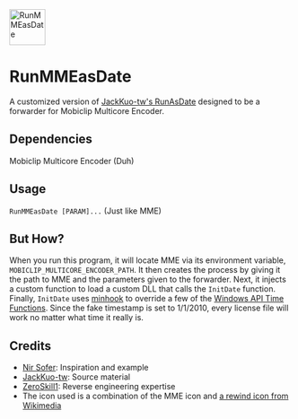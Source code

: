 <img width="64" height="64" alt="RunMMEasDate" src="https://github.com/user-attachments/assets/37384720-0614-4430-ab1d-23595ca8236f" />

# RunMMEasDate

A customized version of [JackKuo-tw's RunAsDate](https://github.com/JackKuo-tw/RunAsDate) designed to be a forwarder for Mobiclip Multicore Encoder.

Dependencies
--
Mobiclip Multicore Encoder (Duh)

Usage
--
`RunMMEasDate [PARAM]...` (Just like MME)

But How?
--
When you run this program, it will locate MME via its environment variable, `MOBICLIP_MULTICORE_ENCODER_PATH`. It then creates the process by giving it the path to MME and the parameters given to the forwarder. Next, it injects a custom function to load a custom DLL that calls the `InitDate` function. Finally, `InitDate` uses [minhook](https://github.com/TsudaKageyu/minhook/tree/565968b28583221751cc2810e09ea621745fc3a3) to override a few of the [Windows API Time Functions](https://learn.microsoft.com/en-us/windows/win32/sysinfo/time-functions). Since the fake timestamp is set to 1/1/2010, every license file will work no matter what time it really is.

Credits
--
- [Nir Sofer](https://www.nirsoft.net): Inspiration and example
- [JackKuo-tw](https://github.com/JackKuo-tw): Source material
- [ZeroSkill1](https://github.com/ZeroSkill1): Reverse engineering expertise
- The icon used is a combination of the MME icon and [a rewind icon from Wikimedia](https://commons.wikimedia.org/wiki/File:Eo_circle_grey_white_rewind.svg)

